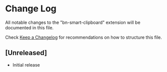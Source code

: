 # Change Log

All notable changes to the "bn-smart-clipboard" extension will be documented in this file.

Check [Keep a Changelog](http://keepachangelog.com/) for recommendations on how to structure this file.

## [Unreleased]

- Initial release